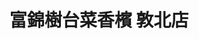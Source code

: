 ---
title: "富錦樹台菜香檳 敦北店"
description: "富錦樹台菜香檳 敦北店"
layout: shop
keywords:
  - 美食競賽
  - 台灣美食
  - 美食精選
datePublished: "2025-06-30"
dateModified: "2025-07-07"
city: "台北市"
district: "松山區"
address: "10548台北市松山區敦化北路199巷17號1樓"
phone: "0287128770"
geo: "25.05652894749007, 121.55272399882122"
google_map: "https://maps.app.goo.gl/8YrT2a1tjKmBu26R8"
footinder: "https://footinder.com.tw/%e5%8f%b0%e5%8c%97%e5%b8%82%e6%9d%be%e5%b1%b1%e5%8d%80/251/"
official: "https://www.fujintreeshop.com/"
award:
  - name: "500盤"
    year: "2024"
    entries:
      - dishes:
          - "油淋蟹黃麻婆豆腐"
          - "剝皮辣椒滑蛋"

---